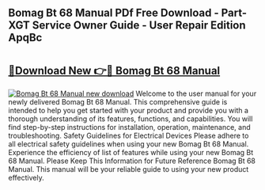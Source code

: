 ## Bomag Bt 68 Manual PDf Free Download - Part-XGT Service Owner Guide - User Repair Edition ApqBc

# <h2><a href="http://bc86234.oget.top/?id=Bomag+Bt+68+Manual">🔗Download New 👉🔴 Bomag Bt 68 Manual</a></h2>

[![Bomag Bt 68 Manual new download](https://i.imgur.com/5g1atiW.png)](http://bc86234.oget.top/?id=Bomag+Bt+68+Manual)
Welcome to the user manual for your newly delivered Bomag Bt 68 Manual. This comprehensive guide is intended to help you get started with your product and provide you with a thorough understanding of its features, functions, and capabilities. You will find step-by-step instructions for installation, operation, maintenance, and troubleshooting. Safety Guidelines for Electrical Devices Please adhere to all electrical safety guidelines when using your new Bomag Bt 68 Manual. Experience the efficiency of list of features while using your new Bomag Bt 68 Manual. Please Keep This Information for Future Reference Bomag Bt 68 Manual. This manual will be your reliable guide to using your new product effectively.

